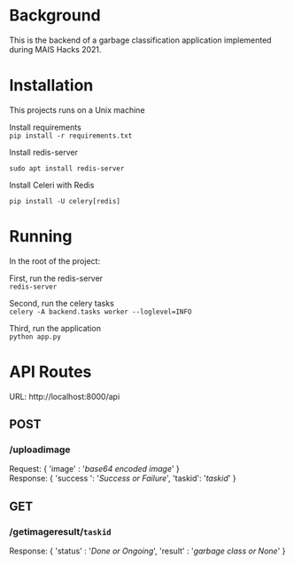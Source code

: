 # Background

This is the backend of a garbage classification application implemented during MAIS Hacks 2021. 

# Installation
  
  This projects runs on a Unix machine
  
  Install requirements <br>
  `pip install -r requirements.txt`
  
  Install redis-server <br>
  
 `sudo apt install redis-server`
    
  Install Celeri with Redis <br>
    
  `pip install -U celery[redis]`
    
# Running
  
  In the root of the project:
  
  First, run the redis-server <br>
  `redis-server`
  
  Second, run the celery tasks <br>
  `celery -A backend.tasks worker --loglevel=INFO`
  
  Third, run the application <br>
  `python app.py`
  
# API Routes

  URL: http://localhost:8000/api 
  
## POST

### /uploadimage 
  
  Request: { 'image' : '*base64 encoded image*' } <br>
  Response: { 'success ': '*Success or Failure*', 'taskid': '*taskid*' }
  
## GET

### /getimageresult/`taskid`

  Response: { 'status' : '*Done or Ongoing*', 'result' : '*garbage class or None*' }
  
